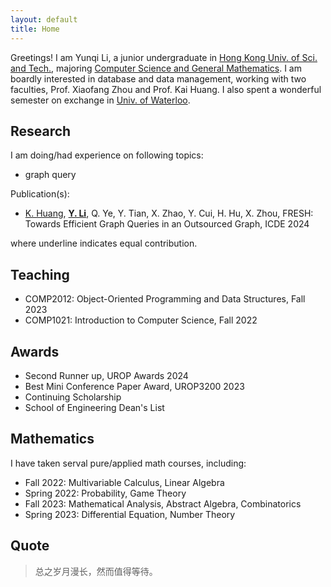 ```yaml
---
layout: default
title: Home
---
```


Greetings! I am Yunqi Li, a junior undergraduate in [Hong Kong Univ. of Sci. and Tech.](https://hkust.edu.hk/), majoring [Computer Science and General Mathematics](https://cse.hkust.edu.hk/bsc/). I am boardly interested in database and data management, working with two faculties, Prof. Xiaofang Zhou and Prof. Kai Huang. I also spent a wonderful semester on exchange in [Univ. of Waterloo](https://uwaterloo.ca/).

## <span class="orange">Research</span>
I am doing/had experience on following topics:
- graph query

Publication(s):
- <ins>K. Huang</ins>, <ins>**Y. Li**</ins>, Q. Ye, Y. Tian, X. Zhao, Y. Cui, H. Hu, X. Zhou, <span class="blue">FRESH: Towards Efficient Graph Queries in an Outsourced Graph</span>, ICDE 2024
  
where underline indicates equal contribution.

## <span class="orange">Teaching</span>
- COMP2012: Object-Oriented Programming and Data Structures, Fall 2023
- COMP1021: Introduction to Computer Science, Fall 2022

## <span class="orange">Awards</span>
- Second Runner up, UROP Awards 2024
- Best Mini Conference Paper Award, UROP3200 2023
- Continuing Scholarship
- School of Engineering Dean's List

## <span class="orange">Mathematics</span>
I have taken serval pure/applied math courses, including:
- Fall 2022: Multivariable Calculus, Linear Algebra
- Spring 2022: Probability, Game Theory
- Fall 2023: Mathematical Analysis, Abstract Algebra, Combinatorics
- Spring 2023: Differential Equation, Number Theory


## <span class="orange">Quote</span>

> 总之岁月漫长，然而值得等待。